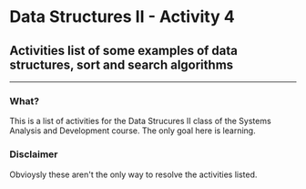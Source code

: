 # Data Structures II - Activity 4  

## Activities list of some examples of data structures, sort and search algorithms   
---  

### What?   
This is a list of activities for the Data Strucures II class of the Systems Analysis and Development course. The only goal here is learning.

### Disclaimer
Obvioysly these aren't the only way to resolve the activities listed.
